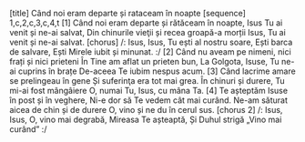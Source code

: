 [title] Când noi eram departe și rataceam în noapte
[sequence] 1,c,2,c,3,c,4,t
[1]
Când noi eram departe și rătăceam în noapte,
Isus Tu ai venit și ne-ai salvat,
Din chinurile vieţii și recea groapă-a morții
Isus, Tu ai venit și ne-ai salvat.
[chorus]
/: Isus, Isus,
Tu ești al nostru soare,
Ești barca de salvare,
Ești Mirele iubit și minunat. :/
[2]
Când nu aveam pe nimeni, nici frați și nici prieteni
În Tine am aflat un prieten bun,
La Golgota, Isuse, Tu ne-ai cuprins în brațe
De-aceea Te iubim nespus acum.
[3]
Când lacrime amare se prelingeau în gene
Și suferinţa era tot mai grea.
În chinuri și durere, Tu mi-ai fost mângâiere
O, numai Tu, Isus, cu mâna Ta.
[4]
Te așteptăm Isuse în post și în veghere,
Ni-e dor să Te vedem cât mai curând.
Ne-am săturat aicea de chin și de durere
O, vino și ne du în cerul sus.
[chorus 2]
/: Isus, Isus,
O, vino mai degrabă,
Mireasa Te așteaptă,
Și Duhul strigă „Vino mai curând” :/

